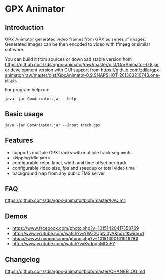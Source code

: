GPX Animator
============

Introduction
------------

GPX Animator generates video frames from GPX as series of images.
Generated images can be then encoded to video with ffmpeg or similar software.

You can build it from sources or download stable version from https://github.com/zdila/gpx-animator/raw/master/dist/GpxAnimator-0.8.jar or development version with GUI support from https://github.com/zdila/gpx-animator/raw/master/dist/GpxAnimator-0.9.SNAPSHOT-201303210743.one-jar.jar.

For program help run:

```
java -jar GpxAnimator.jar --help
```

Basic usage
-----------

```
java -jar GpxAnimator.jar --input track.gpx
```

Features
--------
* supports multiple GPX tracks with mutliple track segments
* skipping idle parts
* configurable color, label, width and time offset per track
* configurable video size, fps and speedup or total video time
* background map from any public TMS server

FAQ
---
https://github.com/zdila/gpx-animator/blob/master/FAQ.md

Demos
-----
* https://www.facebook.com/photo.php?v=10151420417858769
* http://www.youtube.com/watch?v=YWZzUpNi0yA&hd=1&wide=1
* https://www.facebook.com/photo.php?v=10151390101548769
* http://www.youtube.com/watch?v=Kvdpq5MCuFY

Changelog
---------
https://github.com/zdila/gpx-animator/blob/master/CHANGELOG.md

